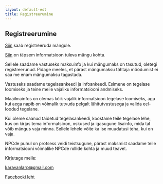 ```yaml
---
layout: default-est
title: Registreerumine
---
```

## Registreerumine

[Siin](https://docs.google.com/forms/d/e/1FAIpQLSeAbgv7lwfXDTZg79ilzr9viXpaltvDXO7ehVIw7Fk1D1sCRA/viewform) saab registreeruda mängule. 

[Siin](/est/events/algus.html) on täpsem informatsioon tuleva mängu kohta. 

Sellele saadame vastuseks maksuinfo ja kui mängumaks on tasutud, oletegi registreerunud. Pidage meeles, et pärast mängumaksu tähtaja möödumist ei saa me enam mängumaksu tagastada. 

Vastuseks saadame tegelasankeedi ja infoankeedi. Esimene on tegelase loomiseks ja teine meile vajaliku informatsiooni andmiseks. 

Maailmainfos on olemas kõik vajalik informatsioon tegelase loomiseks, aga kui aega napib on võimalik tutvuda pelgalt lühitutvustusega ja valida eel-loodud tegelane.
 
Kui oleme saanud täidetud tegelasankeedi, koostame teile tegelase lehe, kus on kirjas tema informatsioon, oskused ja igasugune lisainfo, mida tal võib mängus vaja minna. Sellele lehele võite ka ise muudatusi teha, kui on vaja. 

NPCde puhul on protsess veidi teistsugune, pärast maksmist saadame teile informatsiooni võimalike NPCde rollide kohta ja muud teavet.

Kirjutage meile: 

karavanlarp@gmail.com

[Facebooki leht](https://www.facebook.com/KaravanLARP/)
